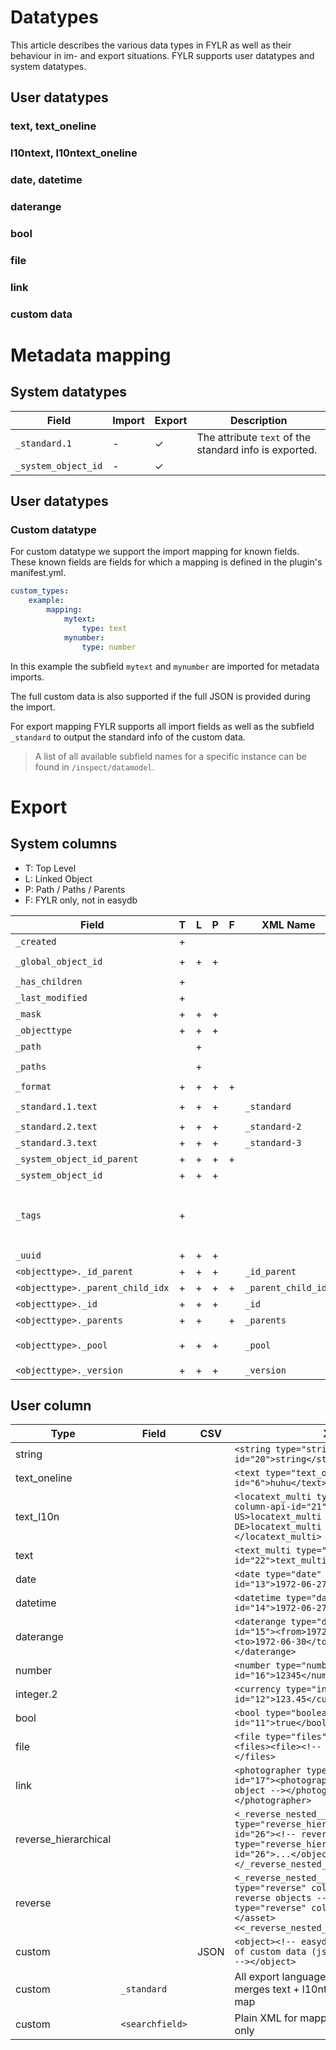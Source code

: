 # Datatypes

This article describes the various data types in FYLR as well as their behaviour in im- and export situations. FYLR supports user datatypes and system datatypes.

## User datatypes

### text, text_oneline

### l10ntext, l10ntext_oneline

### date, datetime

### daterange

### bool

### file

### link

### custom data


# Metadata mapping

## System datatypes

| Field                 | Import     | Export     | Description                                            |
| -----                 | ------     | ------     | -----                                                  |
| `_standard.1`         | -          | ✓          | The attribute `text` of the standard info is exported. |
| `_system_object_id`   | -          | ✓          |                                                        |

## User datatypes

### Custom datatype

For custom datatype we support the import mapping for known fields. These known fields are fields for which a mapping is defined in the plugin's manifest.yml.

```yml
custom_types:
    example:
        mapping:
            mytext:
                type: text
            mynumber:
                type: number
```

In this example the subfield `mytext` and `mynumber` are imported for metadata imports.

The full custom data is also supported if the full JSON is provided during the import.

For export mapping FYLR supports all import fields as well as the subfield `_standard` to output the standard info of the custom data.

> A list of all available subfield names for a specific instance can be found in `/inspect/datamodel`.

# Export

## System columns

* T: Top Level
* L: Linked Object
* P: Path / Paths / Parents
* F: FYLR only, not in easydb

| Field                           | T | L | P | F | XML Name             | XML
| ----                            |---|---|---|---|----                  | ---
| `_created`                      | + |   |   |   |                      | `<_created>2022-06-16T07:43:19<_created>`
| `_global_object_id`             | + | + | + |   |                      | `<_global_object_id>7@4e2feccf-6ba7-4302-a2d9-b38569d275c0</_global_object_id>`
| `_has_children`                 | + |   |   |   |                      | `<_has_children>true</_has_children>`
| `_last_modified`                | + |   |   |   |                      | `<_last_modified>2022-06-16T07:43:19</_last_modified>`
| `_mask`                         | + | + | + |   |                      | `<_mask>object__all_fields</_mask>`
| `_objecttype`                   | + | + | + |   |                      | `<_objecttype>object</objecttype>`
| `_path`                         |   | + |   |   |                      | `<_path><!-- contains objects --></_path>`
| `_paths`                        |   | + |   |   |                      | `<_paths><_path><!-- contains objects --></_path></_paths>`
| `_format`                       | + | + | + | + |                      |
| `_standard.1.text`              | + | + | + |   | `_standard`          | `<_standard><de-DE>ref1 (v2)</de-DE><en-US>ref1 (v2)</en-US></_standard>`
| `_standard.2.text`              | + | + | + |   | `_standard-2`        |
| `_standard.3.text`              | + | + | + |   | `_standard-3`        |
| `_system_object_id_parent`      | + | + | + | + |                      | `<_system_object_id_parent>7</_system_object_id_parent>`
| `_system_object_id`             | + | + | + |   |                      | `<_system_object_id>7</_system_object_id>`
| `_tags`                         | + |   |   |   |                      | `<_tags><tag id="1"><displayname><de-DE>on</de-DE><en-US></en-US></displayname><reference>red</reference><shortname></shortname></tag><tag id="2"><displayname><de-DE>off</de-DE><en-US></en-US></displayname><reference>green</reference> <shortname></shortname></tag></_tags>`
| `_uuid`                         | + | + | + |   |                      | `<_uuid>uuidpersonal</_uuid>`
| `<objecttype>._id_parent`       | + | + | + |   | `_id_parent`         | `<_id_parent>1</_id_parent>`
| `<objecttype>._parent_child_idx`| + | + | + | + | `_parent_child_idx`  | `<_parent_child_idx>0</_parent_child_idx>`
| `<objecttype>._id`              | + | + | + |   | `_id`                | `<_id>2</_id>`
| `<objecttype>._parents`         | + | + |   | + | `_parents`           | `<_parents><!-- contains objects></_parents>`
| `<objecttype>._pool`            | + | + | + |   | `_pool`              | `_pool id="2"><name><de-DE>Standard-Pool</de-DE><en-US>Standard pool</en-US></name><reference>system:standard</reference></_pool>` |
| `<objecttype>._version`         | + | + | + |   | `_version`           | `<_version>1</_version>`

## User column

| Type                 | Field           | CSV   | XML
| ---                  | --              | ---   | ---
| string               |                 |       | `<string type="string" column-api-id="20">string</string>`
| text_oneline         |                 |       | `<text type="text_oneline" column-api-id="6">huhu</text>`
| text_l10n            |                 |       | `<locatext_multi type="text_l10n" column-api-id="21"><en-US>locatext_multi en-US</en-US><de-DE>locatext_multi de-DE</de-DE></locatext_multi>`
| text                 |                 |       | `<text_multi type="text" column-api-id="22">text_multi</text_multi>`
| date                 |                 |       | `<date type="date" column-api-id="13">1972-06-27</date>`
| datetime             |                 |       | `<datetime type="datetime" column-api-id="14">1972-06-27T05:10:00</datetime>`
| daterange            |                 |       | `<daterange type="daterange" column-api-id="15"><from>1972-01-01</from><to>1972-06-30</to><text></text></daterange>`
| number               |                 |       | `<number type="number" column-api-id="16">12345</number>`
| integer.2            |                 |       | `<currency type="integer.2" column-api-id="12">123.45</currency>`
| bool                 |                 |       | `<bool type="boolean" column-api-id="11">true</bool>`
| file                 |                 |       | `<file type="files" column-api-id="29"><files><file><!-- file info --></file></files>`
| link                 |                 |       | `<photographer type="link" column-api-id="17"><photographer><!-- contains object --></photographer></photographer>`
| reverse_hierarchical |                 |       | `<_reverse_nested__object__id_parent type="reverse_hierarchical" column-api-id="26"><!-- reverse objects --><object type="reverse_hierarchical" column-api-id="26">...</object></_reverse_nested__object__id_parent>`
| reverse              |                 |       | `<_reverse_nested__asset__lk_object_id type="reverse" column-api-id="27"><!-- reverse objects --><asset type="reverse" column-api-id="27">...</asset><<_reverse_nested__asset__lk_object_id>`
| custom               |                 | JSON  | `<object><!-- easydb XML representation of custom data (json TO xml processing) --></object>`
| custom               | `_standard`     |       | All export languages standard XML, merges text + l10ntext into one language map
| custom               | `<searchfield>` |       | Plain XML for mapped search fields, FYLR only

